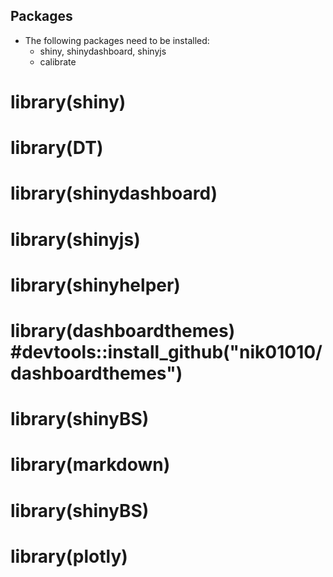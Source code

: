 ## Packages

- The following packages need to be installed:
    + shiny, shinydashboard, shinyjs
    + calibrate
    
# library(shiny) 
# library(DT)
# library(shinydashboard)
# library(shinyjs)
# library(shinyhelper)
# library(dashboardthemes) #devtools::install_github("nik01010/dashboardthemes")
# library(shinyBS)
# library(markdown)  

# library(shinyBS)
# library(plotly)
